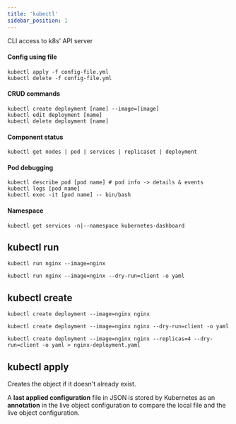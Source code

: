 ```yaml
---
title: 'kubectl'
sidebar_position: 1
---
```


CLI access to k8s’ API server

#### Config using file
```
kubectl apply -f config-file.yml
kubectl delete -f config-file.yml
```

#### CRUD commands

```
kubectl create deployment [name] --image=[image]
kubectl edit deployment [name]
kubectl delete deployment [name]
```

#### Component status

```
kubectl get nodes | pod | services | replicaset | deployment
```

#### Pod debugging

```
kubectl describe pod [pod name] # pod info -> details & events
kubectl logs [pod name]
kubectl exec -it [pod name] -- bin/bash
```

#### Namespace

```
kubectl get services -n|--namespace kubernetes-dashboard
```

## kubectl run

```shell title="Create an NGINX Pod"
kubectl run nginx --image=nginx
```

```shell title="Generate a pod manifest YAML file"
kubectl run nginx --image=nginx --dry-run=client -o yaml
```

## kubectl create

```shell title="Create a deployment"
kubectl create deployment --image=nginx nginx
```

```shell title="Generate a deployment manifest YAML file"
kubectl create deployment --image=nginx nginx --dry-run=client -o yaml
```

```shell title="Generate a deployment manifest YAML file with 4 replicas"
kubectl create deployment --image=nginx nginx --replicas=4 --dry-run=client -o yaml > nginx-deployment.yaml
```

## kubectl apply

Creates the object if it doesn't already exist.

A **last applied configuration** file in JSON is stored by Kubernetes as an **annotation** in the live object configuration to compare the local file and the live object configuration.
